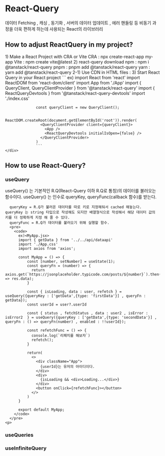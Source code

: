 <h1>React-Query</h1>
<div>
  <div>
    <span>데이터 Fetching , 캐싱 , 동기화 , 서버의 데이터 업데이트 , 에러 핸들링 등 비동기 과정을 더욱 편하게 하는데 사용되는 React의 라이브러리</span>
  </div>
  <div>
    <h2>How to adjust ReactQuery in my project?</h2>
    <div>
            1) Make a React Project with CRA or Vite    
                CRA : npx create-react-app my-app
                Vite : npm create vite@latest
            2) react-query download
                npm : npm i @tanstack/react-query
                pnpm : pnpm add @tanstack/react-query
                yarn : yarn add @tanstack/react-query
            2-1) Use CDN in HTML files 
                 : <script src="https://unpkg.com/@tanstack/react-query@4/build/umd/index.production.js"></script>
            3) Start React Query in your React project
                 ```
                 ex) <App.js> 
                  import React from 'react'
                  import ReactDOM from 'react-dom/client'
                  import App from './App'
                  import { QueryClient, QueryClientProvider } from '@tanstack/react-query'
                  import { ReactQueryDevtools } from '@tanstack/react-query-devtools'
                  import './index.css'
                  
                  const queryClient = new QueryClient();

                  ReactDOM.createRoot(document.getElementById('root')).render(
                    <QueryClientProvider client={queryClient}>
                      <App />
                      <ReactQueryDevtools initialIsOpen={false} />
                    </QueryClientProvider>
                  )
                  ```
    </div>
  </div>  
</div>
  
<div>
  <h2>How to use React-Query?</h2>
  <div>
    <h3>useQuery</h3>
    <p>
      useQuery() 는 기본적인 R.Q(React-Query 이하 R.Q로 통칭)의 데이터를 불러오는 함수이다.
      useQuery() 는 인수로 queryKey, queryFunc(callback 함수)를 받는다.
      
      queryKey = R.Q가 불러온 데이터를 따로 키로 지정해둬서 cached 해놓는다. queryKey 는 string 타입으로 작성해도 되지만 배열형식으로 작성해서 해당 데이터 값의 키를 더 정확하게 지정 해 줄 수 있다.
      queryFunc = R.Q가 데이터를 불러오기 위해 실행할 함수.
      <pre>
        <code>
          ex)<MyApp.jsx>
          import { getData } from '../../api/dataapi'
          import './App.css'
          import axios from 'axios';

          const MyApp = () => {
              const [number, setNumber] = useState(1);
              const queryFn = (number) => {
                return axios.get(`https://jsonplaceholder.typicode.com/posts/${number}`).then(res => res.data);
              }

              const { isLoading, data : user, refetch } = useQuery({queryKey : ['getData',{type: 'firstData'}] , queryFn : getData});
              const userId = user?.userId
              
              const { status , fetchStatus , data : user2 , isError : isError2  } = useQuery({queryKey : ['getData',{type: 'secondData'}] , queryFn : () => queryFn(number) , enabled : !!userId});

              const refetchFunc = () => {
                console.log(`리패치를 해보자`)
                refetch();
              }

              return(
                <>
                  <div className="App">
                    {userId}는 유저의 아이디이다.
                  </div>
                  <div>
                    {isLoading && <div>Loading...</div>}
                  </div>
                  <button onClick={refetchFunc}></button>
                </>
              )
          }

          export default MyApp;
        </code>
      </pre>
    <p>
  </div>
  <div>
    <h3>useQueries</h3>
  </div>
  <div>
    <h3>useInfiniteQuery</h3>
  </div>
</div>
